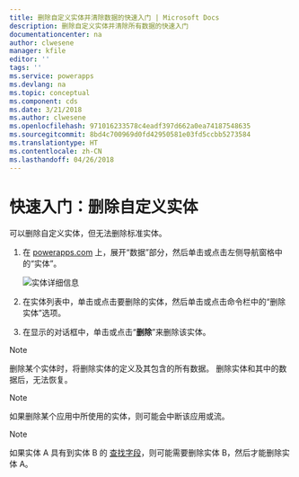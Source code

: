 ```yaml
---
title: 删除自定义实体并清除数据的快速入门 | Microsoft Docs
description: 删除自定义实体并清除所有数据的快速入门
documentationcenter: na
author: clwesene
manager: kfile
editor: ''
tags: ''
ms.service: powerapps
ms.devlang: na
ms.topic: conceptual
ms.component: cds
ms.date: 3/21/2018
ms.author: clwesene
ms.openlocfilehash: 971016233578c4eadf397d662a0ea74187548635
ms.sourcegitcommit: 8bd4c700969d0fd42950581e03fd5ccbb5273584
ms.translationtype: HT
ms.contentlocale: zh-CN
ms.lasthandoff: 04/26/2018
---
```

# <a name="quickstart-delete-a-custom-entity"></a>快速入门：删除自定义实体
可以删除自定义实体，但无法删除标准实体。

1. 在 [powerapps.com](https://web.powerapps.com) 上，展开“数据”部分，然后单击或点击左侧导航窗格中的“实体”。

    ![实体详细信息](./media/data-platform-cds-create-entity/entitylist.png "实体列表")

2. 在实体列表中，单击或点击要删除的实体，然后单击或点击命令栏中的“删除实体”选项。
3. 在显示的对话框中，单击或点击“**删除**”来删除该实体。

>[!NOTE]
>删除某个实体时，将删除实体的定义及其包含的所有数据。 删除实体和其中的数据后，无法恢复。

>[!NOTE]
>如果删除某个应用中所使用的实体，则可能会中断该应用或流。

>[!NOTE]
>如果实体 A 具有到实体 B 的 [查找字段](data-platform-entity-lookup.md)，则可能需要删除实体 B，然后才能删除实体 A。


